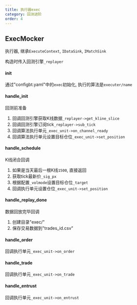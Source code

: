 ```yaml
---
title: 执行器exec
category: 回测进阶
order: 4
---
```


## ExecMocker
执行器, 继承`ExecuteContext`, `IDataSink`, `IMatchSink`

构造时传入回测引擎`_replayer`

#### init
通过"configbt.yaml"中的`exec`初始化, 执行的算法是`executer/name`

#### handle_init
回测前准备
1. 回调回测引擎获取K线数据`_replayer->get_kline_slice`
2. 回调回测引擎订阅tick`_replayer->sub_tick`
3. 回调算法执行单元`_exec_unit->on_channel_ready`
4. 回调算法执行单元设置目标仓位`_exec_unit->set_position`

#### handle_schedule
K线闭合回调
1. 如果是当天最后一根K线`1500`, 直接返回
2. 获取tick最新价`_sig_px`
3. 根据配置`_volmode`设置目标仓位`_target`
4. 回调执行单元设置仓位`_exec_unit->set_position`

#### handle_replay_done
数据回放完毕回调
1. 创建目录"exec/"
2. 保存交易数据到"trades_id.csv"

#### handle_order
回调执行单元`_exec_unit->on_order`

#### handle_trade
回调执行单元`_exec_unit->on_trade`

#### handle_entrust
回调执行单元`_exec_unit->on_entrust`
